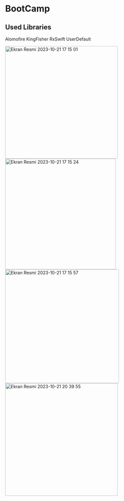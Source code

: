 # BootCamp
 
## Used Libraries
Alomofire
KingFisher
RxSwift
UserDefault

<img width="361" alt="Ekran Resmi 2023-10-21 17 15 01" src="https://github.com/ismailkaracayir/Swift-BootCamp/assets/83426543/1378745f-3d95-4d41-8554-c94a3584a9c2">
<img width="355" alt="Ekran Resmi 2023-10-21 17 15 24" src="https://github.com/ismailkaracayir/Swift-BootCamp/assets/83426543/67076fe6-4e2c-4081-b7ff-9e099138f3de">
<img width="365" alt="Ekran Resmi 2023-10-21 17 15 57" src="https://github.com/ismailkaracayir/Swift-BootCamp/assets/83426543/e948d1ed-3c58-43c0-a9a1-f0af9b20730a"><img width="361" alt="Ekran Resmi 2023-10-21 20 39 55" src="https://github.com/ismailkaracayir/Swift-BootCamp/assets/83426543/2f08cf03-6e44-4274-99f6-7403b69da346">

